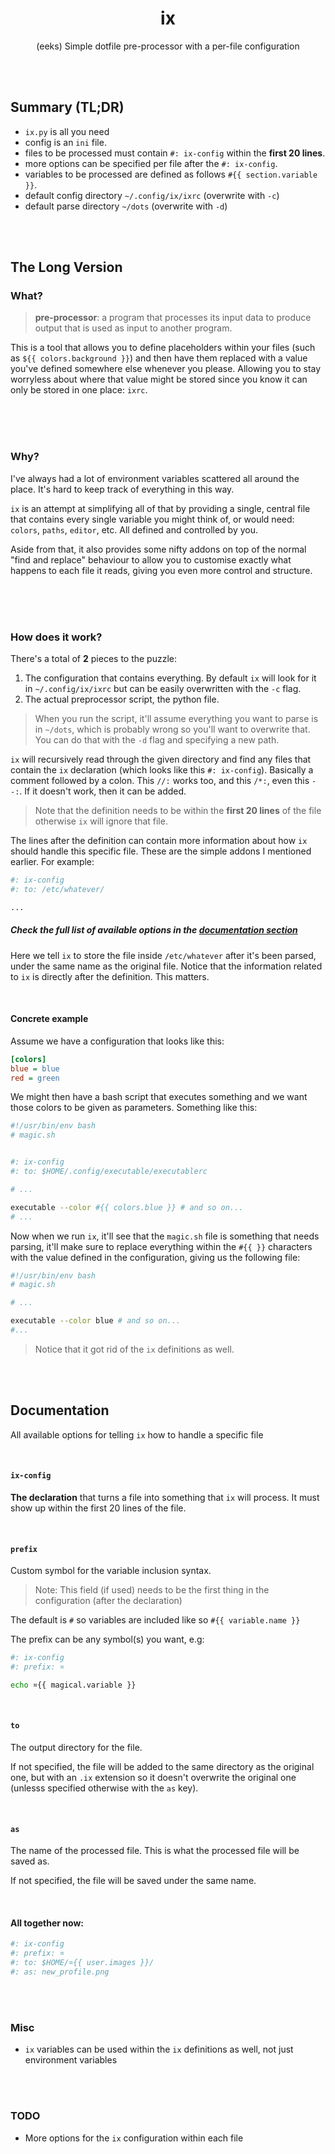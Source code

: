 <h1 align="center">ix</h1>

<p align="center">(eeks) Simple dotfile pre-processor with a per-file configuration</p>


<br><br>


## Summary (TL;DR)
- `ix.py` is all you need
- config is an `ini` file.
- files to be processed must contain `#: ix-config` within the **first 20 lines**.
- more options can be specified per file after the `#: ix-config`.
- variables to be processed are defined as follows `#{{ section.variable }}`.
- default config directory `~/.config/ix/ixrc` (overwrite with `-c`)
- default parse directory `~/dots` (overwrite with `-d`)


<br><br>

## The Long Version
### What?
> **pre-processor**:
> a program that processes its input data to produce output that is used as input to another program.

This is a tool that allows you to define placeholders within your files (such as `${{ colors.background }}`) and then have them replaced with a value you've defined somewhere else whenever you please. Allowing you to stay worryless about where that value might be stored since you know it can only be stored in one place: `ixrc`.

<br><br><br>

### Why?
I've always had a lot of environment variables scattered all around the place. It's hard to keep track of everything in this way.

`ix` is an attempt at simplifying all of that by providing a single, central file that contains every single variable you might think of, or would need: `colors`, `paths`, `editor`, etc. All defined and controlled by you.

Aside from that, it also provides some nifty addons on top of the normal "find and replace" behaviour to allow you to customise exactly what happens to each file it reads, giving you even more control and structure.

<br><br><br>

### How does it work?
There's a total of **2** pieces to the puzzle:
1. The configuration that contains everything. By default `ix` will look for it in `~/.config/ix/ixrc` but can be easily overwritten with the `-c` flag.
2. The actual preprocessor script, the python file.

> When you run the script, it'll assume everything you want to parse is in `~/dots`, which is probably wrong so you'll want to overwrite that. You can do that with the `-d` flag and specifying a new path. 

`ix` will recursively read through the given directory and find any files that contain the `ix` declaration (which looks like this `#: ix-config`). Basically a comment followed by a colon. This `//:` works too, and this `/*:`, even this `--:`. If it doesn't work, then it can be added.
> Note that the definition needs to be within the **first 20 lines** of the file otherwise `ix` will ignore that file.

The lines after the definition can contain more information about how `ix` should handle this specific file. These are the simple addons I mentioned earlier. For example:
```bash
#: ix-config
#: to: /etc/whatever/

...
```
##### Check the full list of available options in the [documentation section](#documentation)

Here we tell `ix` to store the file inside `/etc/whatever` after it's been parsed, under the same name as the original file. Notice that the information related to `ix` is directly after the definition. This matters.

<br>

#### Concrete example
Assume we have a configuration that looks like this:
```ini
[colors]
blue = blue
red = green
```
We might then have a bash script that executes something and we want those colors to be given as parameters. Something like this:
```bash
#!/usr/bin/env bash
# magic.sh


#: ix-config
#: to: $HOME/.config/executable/executablerc

# ...

executable --color #{{ colors.blue }} # and so on...
# ...
```
Now when we run `ix`, it'll see that the `magic.sh` file is something that needs parsing, it'll make sure to replace everything within the `#{{ }}` characters with the value defined in the configuration, giving us the following file:
```bash
#!/usr/bin/env bash
# magic.sh

# ...

executable --color blue # and so on...
#...
```
> Notice that it got rid of the `ix` definitions as well.

<br><br>

## Documentation
All available options for telling `ix` how to handle a specific file

<br>

#### `ix-config`
**The declaration** that turns a file into something that `ix` will process. It must show up within the first 20 lines of the file.

<br>

#### `prefix`
Custom symbol for the variable inclusion syntax.

> Note: This field (if used) needs to be the first thing in the configuration (after the declaration)

The default is `#` so variables are included like so `#{{ variable.name }}`

The prefix can be any symbol(s) you want, e.g:
```bash
#: ix-config
#: prefix: ¤

echo ¤{{ magical.variable }}
```

<br>

#### `to`
The output directory for the file.

If not specified, the file will be added to the same directory as the original one, but with an `.ix` extension so it doesn't overwrite the original one (unlesss specified otherwise with the `as` key).

<br>

#### `as`
The name of the processed file.
This is what the processed file will be saved as.

If not specified, the file will be saved under the same name.

<br>

#### All together now:
```bash
#: ix-config
#: prefix: ¤
#: to: $HOME/¤{{ user.images }}/
#: as: new_profile.png
```

<br><br>

### Misc
- `ix` variables can be used within the `ix` definitions as well, not just environment variables


<br><br>


### TODO
- More options for the `ix` configuration within each file
